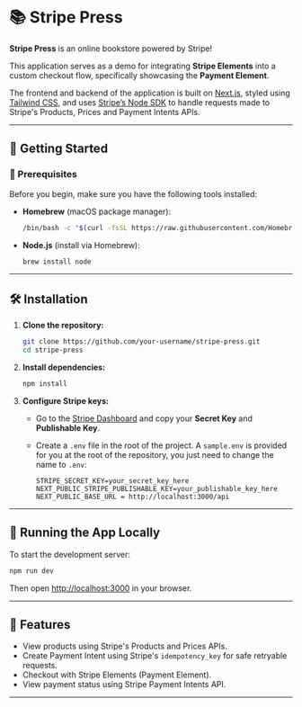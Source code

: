# 📚 Stripe Press

**Stripe Press** is an online bookstore powered by Stripe!

This application serves as a demo for integrating **Stripe Elements** into a custom checkout flow, specifically showcasing the **Payment Element**.

The frontend and backend of the application is built on [Next.js](https://nextjs.org/), styled using [Tailwind CSS](https://tailwindcss.com/), and uses [Stripe’s Node SDK](https://github.com/stripe/stripe-node) to handle requests made to Stripe's Products, Prices and Payment Intents APIs.

---

## 🚀 Getting Started

### 🔧 Prerequisites

Before you begin, make sure you have the following tools installed:

- **Homebrew** (macOS package manager):

  ```bash
  /bin/bash -c "$(curl -fsSL https://raw.githubusercontent.com/Homebrew/install/HEAD/install.sh)"
  ```

- **Node.js** (install via Homebrew):

  ```bash
  brew install node
  ```

---

## 🛠️ Installation

1. **Clone the repository:**

   ```bash
   git clone https://github.com/your-username/stripe-press.git
   cd stripe-press
   ```

2. **Install dependencies:**

   ```bash
   npm install
   ```

3. **Configure Stripe keys:**

   - Go to the [Stripe Dashboard](https://dashboard.stripe.com/apikeys) and copy your **Secret Key** and **Publishable Key**.
   - Create a `.env` file in the root of the project. A `sample.env` is provided for you at the root of the repository, you just need to change the name to `.env`:

     ```
     STRIPE_SECRET_KEY=your_secret_key_here
     NEXT_PUBLIC_STRIPE_PUBLISHABLE_KEY=your_publishable_key_here
     NEXT_PUBLIC_BASE_URL = http://localhost:3000/api
     ```

---

## 🧪 Running the App Locally

To start the development server:

```bash
npm run dev
```

Then open [http://localhost:3000](http://localhost:3000) in your browser.

---

## 🧾 Features

- View products using Stripe's Products and Prices APIs.
- Create Payment Intent using Stripe's `idempotency_key` for safe retryable requests.
- Checkout with Stripe Elements (Payment Element).
- View payment status using Stripe Payment Intents API.

---
